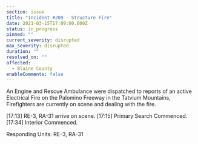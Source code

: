 ```yaml
---
section: issue
title: "Incident #209 - Structure Fire"
date: 2021-03-15T17:09:00.000Z
status: in_progress
pinned: ""
current_severity: disrupted
max_severity: disrupted
duration: ""
resolved_on: ""
affected:
  - Blaine County
enableComments: false
---
```

An Engine and Rescue Ambulance were dispatched to reports of an active Electrical Fire on the Palomino Freeway in the Tatvium Mountains, Firefighters are currently on scene and dealing with the fire.

\[17:13] RE-3, RA-31 arrive on scene.
\[17:15] Primary Search Commenced.
\[17:34] Interior Commenced.

Responding Units: RE-3, RA-31